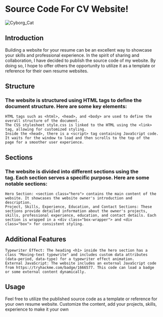 # Source Code For CV Website!

![Cyborg_Cat](https://imgur.com/cj437iC.jpeg)

## Introduction

Building a website for your resume can be an excellent way to showcase your skills and professional experience. In the spirit of sharing and collaboration, I have decided to publish the source code of my website. By doing so, I hope to offer others the opportunity to utilize it as a template or reference for their own resume websites.

## Structure

### The website is structured using HTML tags to define the document structure. Here are some key elements:

    HTML tags such as <html>, <head>, and <body> are used to define the overall structure of the document.
    The CSS stylesheet style.css is linked to the HTML using the <link> tag, allowing for customized styling.
    Inside the <head>, there is a <script> tag containing JavaScript code. It waits for the window to load and then scrolls to the top of the page for a smoother user experience.

## Sections

### The website is divided into different sections using the <section> tag. Each section serves a specific purpose. Here are some notable sections:

    Hero Section: <section class="hero"> contains the main content of the website. It showcases the website owner's introduction and description.
    Project, Skills, Experience, Education, and Contact Sections: These sections provide detailed information about the owner's projects, skills, professional experience, education, and contact details. Each section is wrapped in a <div class="box-wrapper"> and <div class="box"> for consistent styling.

## Additional Features

    Typewriter Effect: The heading <h1> inside the hero section has a class "Moving-text typewrite" and includes custom data attributes (data-period, data-type) for a typewriter effect animation.
    External JavaScript: The website includes an external JavaScript code from https://tryhackme.com/badge/1666577. This code can load a badge or some external content dynamically.

## Usage

Feel free to utilize the published source code as a template or reference for your own resume website. Customize the content, add your projects, skills,  experience to make it your own
